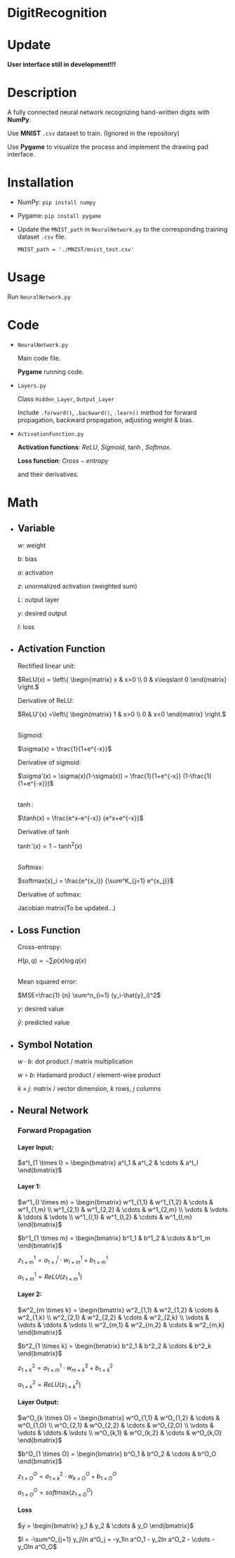 # DigitRecognition

# Update
**User interface still in development!!!**

# Description

A fully connected neural network recognizing hand-written digits with **NumPy**.

Use **MNIST** `.csv` dataset to train. (Ignored in the repository)

Use **Pygame** to visualize the process and implement the drawing pad interface.

# Installation
* NumPy: `pip install numpy`
* Pygame: `pip install pygame`

* Update the `MNIST_path` in `NeuralNetwork.py` to the corresponding training dataset `.csv` file.

    `MNIST_path = './MNIST/mnist_test.csv'`

# Usage
Run `NeuralNetwork.py`

# Code
* `NeuralNetwork.py`

    Main code file.

    **Pygame** running code.
* `Layers.py`

    Class `Hidden_Layer`, `Output_Layer`

    Include `.forward()`, `.backward()`, `.learn()` method for forward propagation, backward propagation, adjusting weight & bias.

* `ActivationFunction.py`

    **Activation functions**: $ReLU$, $Sigmoid$, $\tanh$, $Softmax$.

    **Loss function**: $Cross-entropy$

    and their derivatives.

# Math

* ## Variable

    $w$: weight

    $b$: bias

    $a$: activation

    $z$: unormalized activation (weighted sum)

    $L$: output layer

    $y$: desired output

    $l$: loss

* ## Activation Function

    Rectified linear unit:

    $ReLU(x) = \left\{
                \begin{matrix}
                x & x>0 \\
                0 & x\leqslant 0
                \end{matrix}
                \right.$

    Derivative of ReLU:

    $ReLU'(x) =\left\{
                \begin{matrix}
                1 & x>0 \\
                0 & x<0
                \end{matrix}
                \right.$
    <br><br>

    Sigmoid:

    $\sigma(x) = \frac{1}{1+e^{-x}}$

    Derivative of sigmoid:

    $\sigma'(x) = \sigma(x)(1-\sigma(x)) = \frac{1}{1+e^{-x}} (1-\frac{1}{1+e^{-x}})$
    <br><br>

    $\tanh$:

    $\tanh(x) = \frac{e^x-e^{-x}} {e^x+e^{-x}}$

    Derivative of $\tanh$

    $\tanh'(x) = 1-\tanh^2(x)$
    <br><br>

    Softmax:

    $softmax(x)_i = \frac{e^{x_i}} {\sum^K_{j=1} e^{x_j}}$

    Derivative of softmax:

    Jacobian matrix(To be updated...)

* ## Loss Function

    Cross-entropy:

    $H(p,q)=-\sum p(x)\log q(x)$
    <br><br>

    Mean squared error:

    $MSE=\frac{1} {n} \sum^n_{i=1} (y_i-\hat{y}_i)^2$

    $y$: desired value

    $\hat{y}$: predicted value

* ## Symbol Notation

    $w\cdot b$: dot product / matrix multiplication

    $w \circ b$: Hadamard product / element-wise product

    $k \times j$: matrix / vector dimension, $k$ rows, $j$ columns

* ## Neural Network

    ### Forward Propagation

    #### Layer Input:

    $a^I_{1 \times I} = \begin{bmatrix}
                        a^I_1 & a^I_2 & \cdots & a^I_I
                        \end{bmatrix}$

    #### Layer 1:

    $w^1_{I \times m} = \begin{bmatrix}
                        w^1_{1,1} & w^1_{1,2} & \cdots & w^1_{1,m} \\
                        w^1_{2,1} & w^1_{2,2} & \cdots & w^1_{2,m} \\
                        \vdots & \vdots & \ddots & \vdots \\
                        w^1_{I,1} & w^1_{I,2} & \cdots & w^1_{I,m}
                        \end{bmatrix}$

    $b^1_{1 \times m} = \begin{bmatrix}
                        b^1_1 & b^1_2 & \cdots & b^1_m
                        \end{bmatrix}$

    $z^1_{1 \times m} = a^I_{1 \times I} \cdot w^1_{I \times m} + b^1_{1 \times m}$

    $a^1_{1 \times m} = ReLU(z^1_{1 \times m})$

    #### Layer 2:

    $w^2_{m \times k} = \begin{bmatrix}
                        w^2_{1,1} & w^2_{1,2} & \cdots & w^2_{1,k} \\
                        w^2_{2,1} & w^2_{2,2} & \cdots & w^2_{2,k} \\
                        \vdots & \vdots & \ddots & \vdots \\
                        w^2_{m,1} & w^2_{m,2} & \cdots & w^2_{m,k}
                        \end{bmatrix}$

    $b^2_{1 \times k} = \begin{bmatrix}
                        b^2_1 & b^2_2 & \cdots & b^2_k
                        \end{bmatrix}$

    $z^2_{1 \times k} = a^1_{1 \times m} \cdot w^2_{m \times k} + b^2_{1 \times k}$

    $a^2_{1 \times k} = ReLU(z^2_{1 \times k})$

    #### Layer Output:

    $w^O_{k \times O} = \begin{bmatrix}
                        w^O_{1,1} & w^O_{1,2} & \cdots & w^O_{1,O} \\
                        w^O_{2,1} & w^O_{2,2} & \cdots & w^O_{2,O} \\
                        \vdots & \vdots & \ddots & \vdots \\
                        w^O_{k,1} & w^O_{k,2} & \cdots & w^O_{k,O}
                        \end{bmatrix}$

    $b^O_{1 \times O} = \begin{bmatrix}
                        b^O_1 & b^O_2 & \cdots & b^O_O
                        \end{bmatrix}$

    $z^O_{1 \times O} = a^2_{1 \times k} \cdot w^O_{k \times O} + b^O_{1 \times O}$

    $a^O_{1 \times O} = softmax(z^O_{1 \times O})$

    #### Loss

    $y = \begin{bmatrix}
        y_1 & y_2 & \cdots & y_O
        \end{bmatrix}$
    
    $l = -\sum^O_{j=1} y_j\ln a^O_j = -y_1ln a^O_1 - y_2ln a^O_2 - \cdots - y_Oln a^O_O$